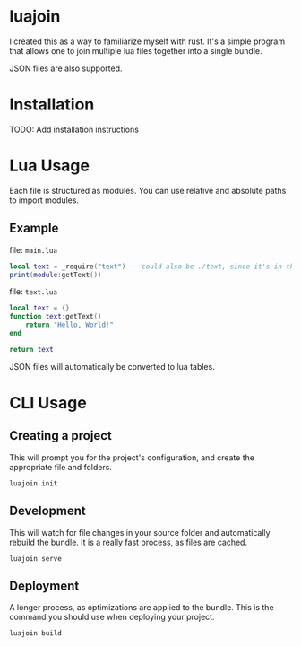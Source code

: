 # luajoin

I created this as a way to familiarize myself with
rust. It's a simple program that allows one to join
multiple lua files together into a single bundle.

JSON files are also supported.

# Installation

TODO: Add installation instructions

# Lua Usage

Each file is structured as modules. You can use
relative and absolute paths to import
modules.

## Example

file: `main.lua`

```lua
local text = _require("text") -- could also be ./text, since it's in the same dir
print(module:getText())
```

file: `text.lua`

```lua
local text = {}
function text:getText()
    return "Hello, World!"
end

return text
```

JSON files will automatically be converted to lua
tables.

# CLI Usage

## Creating a project

This will prompt you for the project's configuration,
and create the appropriate file and folders.

```
luajoin init
```

## Development

This will watch for file changes in your source
folder and automatically rebuild the bundle. It is a
really fast process, as files are cached.

```
luajoin serve
```

## Deployment

A longer process, as optimizations are applied to the
bundle. This is the command you should use when
deploying your project.

```
luajoin build
```
